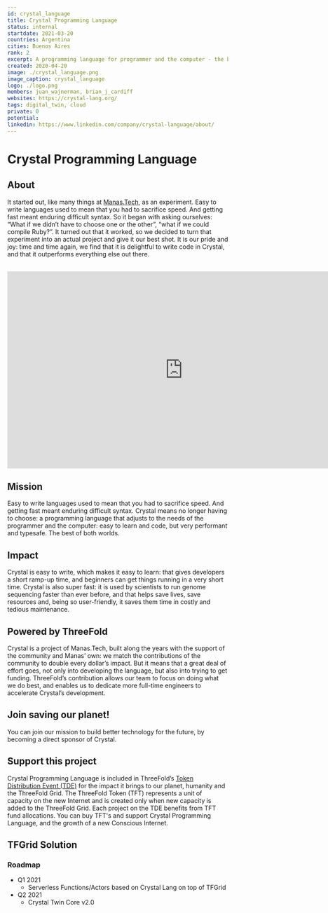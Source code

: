 ```yaml
---
id: crystal_language
title: Crystal Programming Language
status: internal
startdate: 2021-03-20
countries: Argentina
cities: Buenos Aires
rank: 2
excerpt: A programming language for programmer and the computer - the best of both worlds.
created: 2020-04-20
image: ./crystal_language.png
image_caption: crystal_language
logo: ./logo.png
members: juan_wajnerman, brian_j_cardiff
websites: https://crystal-lang.org/
tags: digital_twin, cloud
private: 0
potential:
linkedin: https://www.linkedin.com/company/crystal-language/about/
---
```



# Crystal Programming Language

## About

It started out, like many things at [Manas.Tech](https://manas.tech/), as an experiment. Easy to write languages used to mean that you had to sacrifice speed. And getting fast meant enduring difficult syntax. So it began with asking ourselves: “What if we didn’t have to choose one or the other”, “what if we could compile Ruby?”. It turned out that it worked, so we decided to turn that experiment into an actual project and give it our best shot. It is our pride and joy: time and time again, we find that it is delightful to write code in Crystal, and that it outperforms everything else out there.

<BR>

<iframe src="https://player.vimeo.com/video/444820297" width="800" height="450" frameborder="0" allow="autoplay; fullscreen" allowfullscreen></iframe>

<BR>


## Mission

Easy to write languages used to mean that you had to sacrifice speed. And getting fast meant enduring difficult syntax. Crystal means no longer having to choose: a programming language that adjusts to the needs of the programmer and the computer: easy to learn and code, but very performant and typesafe. The best of both worlds.

## Impact

Crystal is easy to write, which makes it easy to learn: that gives developers a short ramp-up time, and beginners can get things running in a very short time. Crystal is also super fast: it is used by scientists to run genome sequencing faster than ever before, and that helps save lives, save resources and, being so user-friendly, it saves them time in costly and tedious maintenance.

## Powered by ThreeFold

Crystal is a project of Manas.Tech, built along the years with the support of the community and Manas’ own: we match the contributions of the community to double every dollar’s impact. But it means that a great deal of effort goes, not only into developing the language, but also into trying to get funding. ThreeFold’s contribution allows our team to focus on doing what we do best, and enables us to dedicate more full-time engineers to accelerate Crystal’s development.

## Join saving our planet!

You can join our mission to build better technology for the future, by becoming a direct sponsor of Crystal.

## Support this project

Crystal Programming Language is included in ThreeFold’s [Token Distribution Event (TDE)](https://wiki.threefold.io/#/tdeoverview)</a> for the impact it brings to our planet, humanity and the ThreeFold Grid.
The ThreeFold Token (TFT) represents a unit of capacity on the new Internet and is created only when new capacity is added to the ThreeFold Grid.
Each project on the TDE benefits from TFT fund allocations. You can buy TFT's and support Crystal Programming Language, and the growth of a new Conscious Internet.


## TFGrid Solution

### Roadmap

- Q1 2021
  - Serverless Functions/Actors based on Crystal Lang on top of TFGrid
- Q2 2021
  - Crystal Twin Core v2.0
